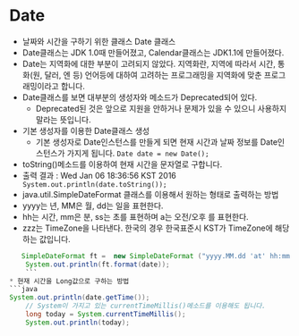 # Date

- 날짜와 시간을 구하기 위한 클래스 Date 클래스
- Date클래스는 JDK 1.0때 만들어졌고, Calendar클래스는 JDK1.1에 만들어졌다.
- Date는 지역화에 대한 부분이 고려되지 않았다.
  지역화란, 지역에 따라서 시간, 통화(원, 달러, 엔 등) 언어등에 대하여 고려하는 프로그래밍을 지역화에 맞춘 프로그래밍이라고 합니다.
- Date클래스를 보면 대부분의 생성자와 메소드가 Deprecated되어 있다.
  - Deprecated된 것은 앞으로 지원을 안하거나 문제가 있을 수 있으니 사용하지 말라는 뜻입니다.
- 기본 생성자를 이용한 Date클래스 생성
  - 기본 생성자로 Date인스턴스를 만들게 되면 현재 시간과 날짜 정보를 Date인스턴스가 가지게 됩니다.
    `Date date = new Date();`
- toString()메소드를 이용하여 현재 시간을 문자열로 구합니다.
- 출력 결과 : Wed Jan 06 18:36:56 KST 2016
  ` System.out.println(date.toString());`
- java.util.SimpleDateFormat 클래스를 이용해서 원하는 형태로 출력하는 방법
- yyyy는 년, MM은 월, dd는 일을 표현한다.
- hh는 시간, mm은 분, ss는 초를 표현하며 a는 오전/오후 를 표현한다.
- zzz는 TimeZone을 나타낸다. 한국의 경우 한국표준시 KST가 TimeZone에 해당하는 값입니다.

````java
   SimpleDateFormat ft =  new SimpleDateFormat ("yyyy.MM.dd 'at' hh:mm:ss a zzz");
    System.out.println(ft.format(date));
	```
* 현재 시간을 Long값으로 구하는 방법
```java
System.out.println(date.getTime());
    // System이 가지고 있는 currentTimeMillis()메소드를 이용해도 됩니다.
    long today = System.currentTimeMillis();
    System.out.println(today);
````
